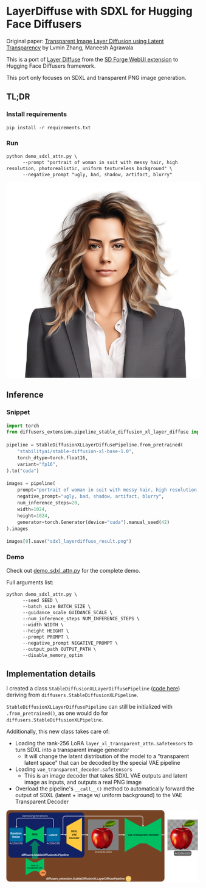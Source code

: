 # LayerDiffuse with SDXL for Hugging Face Diffusers

Original paper: [Transparent Image Layer Diffusion using Latent Transparency](https://arxiv.org/abs/2402.17113) by Lvmin Zhang, Maneesh Agrawala

This is a port of [Layer Diffuse](https://github.com/layerdiffusion/LayerDiffuse) from the [SD Forge WebUI extension](https://github.com/layerdiffusion/sd-forge-layerdiffuse) to Hugging Face Diffusers framework.

This port only focuses on SDXL and transparent PNG image generation.

## TL;DR

### Install requirements
```
pip install -r requirements.txt
```

### Run
```
python demo_sdxl_attn.py \
      --prompt "portrait of woman in suit with messy hair, high resolution, photorealistic, uniform textureless background" \
      --negative_prompt "ugly, bad, shadow, artifact, blurry"
```
<img src="./examples/sdxl_layerdiffuse_00.png" alt="portrait of woman in suit with messy hair, high resolution, photorealistic, uniform textureless background" style="max-width: 512px; max-height: 512px;">

## Inference
### Snippet
``` python
import torch
from diffusers_extension.pipeline_stable_diffusion_xl_layer_diffuse import StableDiffusionXLLayerDiffusePipeline

pipeline = StableDiffusionXLLayerDiffusePipeline.from_pretrained(
    "stabilityai/stable-diffusion-xl-base-1.0",
    torch_dtype=torch.float16,
    variant="fp16",
).to("cuda")

images = pipeline(
    prompt="portrait of woman in suit with messy hair, high resolution, photorealistic, uniform textureless background",
    negative_prompt="ugly, bad, shadow, artifact, blurry",
    num_inference_steps=20,
    width=1024,
    height=1024,
    generator=torch.Generator(device="cuda").manual_seed(42)
).images

images[0].save("sdxl_layerdiffuse_result.png")
```

### Demo
Check out [demo_sdxl_attn.py](./demo_sdxl_attn.py) for the complete demo.

Full arguments list:
```
python demo_sdxl_attn.py \
      --seed SEED \
      --batch_size BATCH_SIZE \
      --guidance_scale GUIDANCE_SCALE \
      --num_inference_steps NUM_INFERENCE_STEPS \
      --width WIDTH \
      --height HEIGHT \
      --prompt PROMPT \
      --negative_prompt NEGATIVE_PROMPT \
      --output_path OUTPUT_PATH \
      --disable_memory_optim
```

## Implementation details
I created a class `StableDiffusionXLLayerDiffusePipeline` ([code here](./diffusers_extension/pipeline_stable_diffusion_xl_layer_diffuse.py)) deriving from `diffusers.StableDiffusionXLPipeline`.

`StableDiffusionXLLayerDiffusePipeline` can still be initialized with `.from_pretrained()`, as one would do for `diffusers.StableDiffusionXLPipeline`.

Additionally, this new class takes care of:
- Loading the rank-256 LoRA `layer_xl_transparent_attn.safetensors` to turn SDXL into a transparent image generator
  - It will change the latent distribution of the model to a "transparent latent space" that can be decoded by the special VAE pipeline
- Loading `vae_transparent_decoder.safetensors`
  - This is an image decoder that takes SDXL VAE outputs and latent image as inputs, and outputs a real PNG image
- Overload the pipeline's `__call__()` method to automatically forward the output of SDXL (latent + image w/ uniform background) to the VAE Transparent Decoder 


![StableDiffusionXLLayerDiffusePipeline class diagram](./assets/StableDiffusionXLLayerDiffusePipeline_diagram.png)

